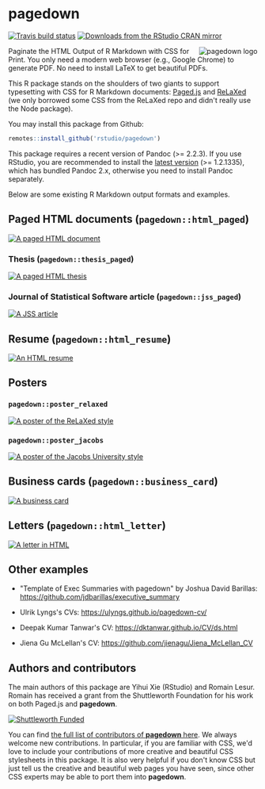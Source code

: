 # pagedown

[![Travis build status](https://travis-ci.org/rstudio/pagedown.svg?branch=master)](https://travis-ci.org/rstudio/pagedown)
[![Downloads from the RStudio CRAN mirror](https://cranlogs.r-pkg.org/badges/pagedown)](https://cran.r-project.org/package=pagedown)

<a href="https://github.com/rstudio/pagedown"><img src="https://user-images.githubusercontent.com/163582/51942716-66be4180-23dd-11e9-8dbc-fdb4f465d1c2.png" alt="pagedown logo" align="right" /></a>

Paginate the HTML Output of R Markdown with CSS for Print. You only need a modern web browser (e.g., Google Chrome) to generate PDF. No need to install LaTeX to get beautiful PDFs.

This R package stands on the shoulders of two giants to support typesetting with CSS for R Markdown documents: [Paged.js](https://gitlab.pagedmedia.org/tools/pagedjs) and [ReLaXed](https://github.com/RelaxedJS/ReLaXed) (we only borrowed some CSS from the ReLaXed repo and didn't really use the Node package).

You may install this package from Github:

```r
remotes::install_github('rstudio/pagedown')
```

This package requires a recent version of Pandoc (>= 2.2.3). If you use RStudio, you are recommended to install the [latest version](https://www.rstudio.com/products/rstudio/download/) (>= 1.2.1335), which has bundled Pandoc 2.x, otherwise you need to install Pandoc separately.

Below are some existing R Markdown output formats and examples.

## Paged HTML documents (`pagedown::html_paged`)

[![A paged HTML document](https://user-images.githubusercontent.com/163582/47673682-58b11880-db83-11e8-87fd-b5e753af7288.png)](https://pagedown.rbind.io)

### Thesis (`pagedown::thesis_paged`)

[![A paged HTML thesis](https://user-images.githubusercontent.com/19177171/60126180-b129cb80-978d-11e9-8e32-7ba48f303b6f.png)](https://pagedown.rbind.io/thesis-paged/)

### Journal of Statistical Software article (`pagedown::jss_paged`)

[![A JSS article](https://user-images.githubusercontent.com/19177171/51005498-5b46cb80-153f-11e9-9026-4b50a9f3d3f1.png)](https://pagedown.rbind.io/jss-paged/)

## Resume (`pagedown::html_resume`)

[![An HTML resume](https://user-images.githubusercontent.com/163582/46879762-7a34a500-ce0c-11e8-87e3-496f3577ff05.png)](https://pagedown.rbind.io/html-resume/)

## Posters

### `pagedown::poster_relaxed`

[![A poster of the ReLaXed style](https://user-images.githubusercontent.com/163582/47672385-e12dba00-db7f-11e8-92de-af94d5bab12f.jpg)](https://pagedown.rbind.io/poster-relaxed/)

### `pagedown::poster_jacobs`

[![A poster of the Jacobs University style](https://user-images.githubusercontent.com/163582/49780277-7b326780-fcd3-11e8-9eb6-69e46292158c.png)](https://pagedown.rbind.io/poster-jacobs/)

## Business cards (`pagedown::business_card`)

[![A business card](https://user-images.githubusercontent.com/163582/47741877-68933000-dc49-11e8-94f8-92724b67e9a6.png)](https://pagedown.rbind.io/business-card/)

## Letters (`pagedown::html_letter`)

[![A letter in HTML](https://user-images.githubusercontent.com/163582/47872372-61e8f200-dddc-11e8-839b-d8e8ef8f51eb.png)](https://pagedown.rbind.io/html-letter)

## Other examples

- "Template of Exec Summaries with pagedown" by Joshua David Barillas: https://github.com/jdbarillas/executive_summary

- Ulrik Lyngs's CVs: https://ulyngs.github.io/pagedown-cv/

- Deepak Kumar Tanwar's CV: https://dktanwar.github.io/CV/ds.html

- Jiena Gu McLellan's CV: https://github.com/jienagu/Jiena_McLellan_CV

## Authors and contributors

The main authors of this package are Yihui Xie (RStudio) and Romain Lesur. Romain has received a grant from the Shuttleworth Foundation for his work on both Paged.js and **pagedown**.

[![Shuttleworth Funded](https://user-images.githubusercontent.com/163582/49319242-72ff4e80-f4c1-11e8-89fe-d8749355d261.jpg)](https://www.shuttleworthfoundation.org)

You can find [the full list of contributors of **pagedown** here](https://github.com/rstudio/pagedown/graphs/contributors). We always welcome new contributions. In particular, if you are familiar with CSS, we'd love to include your contributions of more creative and beautiful CSS stylesheets in this package. It is also very helpful if you don't know CSS but just tell us the creative and beautiful web pages you have seen, since other CSS experts may be able to port them into **pagedown**.
